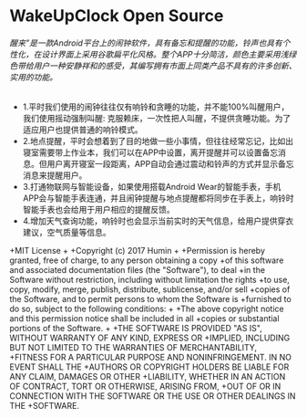 # WakeUpClock Open Source
###### 醒来”是一款Android平台上的闹钟软件，具有备忘和提醒的功能，铃声也具有个性化，在设计界面上采用谷歌扁平化风格。整个APP十分简洁，颜色主要采用浅绿色带给用户一种安静祥和的感受，其编写拥有市面上同类产品不具有的许多创新、实用的功能。
- 1.平时我们使用的闹钟往往仅有响铃和贪睡的功能，并不能100%叫醒用户，我们使用摇动强制叫醒: 克服赖床，一次性把人叫醒，不提供贪睡功能。为了适应用户也提供普通的响铃模式。
- 2.地点提醒，平时会想着到了目的地做一些小事情，但往往经常忘记，比如出寝室需要带上作业本，我们可以在APP中设置，离开提醒并可以设置备忘消息。但用户离开寝室一段距离，APP自动会通过震动和铃声的方式并显示备忘消息来提醒用户。
- 3.打通物联网与智能设备，如果使用搭载Android Wear的智能手表，手机APP会与智能手表连通，并且闹钟提醒与地点提醒都将同步在手表上，响铃时智能手表也会给用于用户相应的提醒反馈。
- 4.增加天气查询功能，响铃时也会显示当前实时的天气信息，给用户提供穿衣建议，空气质量等信息。


+MIT License
 +
 +Copyright (c) 2017 Humin
 +
 +Permission is hereby granted, free of charge, to any person obtaining a copy
 +of this software and associated documentation files (the "Software"), to deal
 +in the Software without restriction, including without limitation the rights
 +to use, copy, modify, merge, publish, distribute, sublicense, and/or sell
 +copies of the Software, and to permit persons to whom the Software is
 +furnished to do so, subject to the following conditions:
 +
 +The above copyright notice and this permission notice shall be included in all
 +copies or substantial portions of the Software.
 +
 +THE SOFTWARE IS PROVIDED "AS IS", WITHOUT WARRANTY OF ANY KIND, EXPRESS OR
 +IMPLIED, INCLUDING BUT NOT LIMITED TO THE WARRANTIES OF MERCHANTABILITY,
 +FITNESS FOR A PARTICULAR PURPOSE AND NONINFRINGEMENT. IN NO EVENT SHALL THE
 +AUTHORS OR COPYRIGHT HOLDERS BE LIABLE FOR ANY CLAIM, DAMAGES OR OTHER
 +LIABILITY, WHETHER IN AN ACTION OF CONTRACT, TORT OR OTHERWISE, ARISING FROM,
 +OUT OF OR IN CONNECTION WITH THE SOFTWARE OR THE USE OR OTHER DEALINGS IN THE
 +SOFTWARE.
